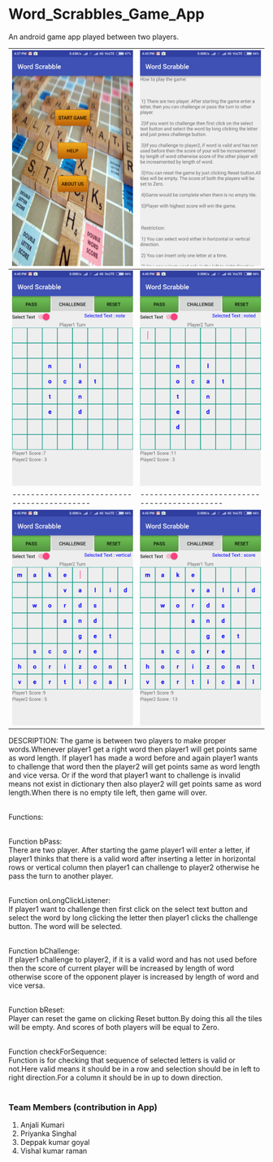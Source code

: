 # Word_Scrabbles_Game_App
An android game app played between two players.

| ![](front.png) | ![](rules.png)  |
|-------------------------------------------|--------------------------------------------|
| ![](img1.png) | ![](img2.png)  |
|-------------------------------------------|--------------------------------------------|
| ![](img3.png) | ![](img4.png)  |
DESCRIPTION: The game is between two players to make proper words.Whenever player1 get a right word then player1 will get points same as word length.
If player1 has made a word before and again player1 wants to challenge that word then the player2 will get points same as word length and vice versa. Or if the 
word that player1 want to challenge is invalid means not exist in dictionary then also player2 will get points same as word length.When there is 
no empty tile left, then game will over.</br></br>


Functions:</br></br>

Function bPass:</br>
There are two player. After starting the game player1 will enter a letter, if player1 thinks that there is a valid word after inserting a letter in 
horizontal rows or vertical column then player1 can challenge to player2 otherwise he pass the turn to another player.</br></br>

Function onLongClickListener:</br>
If player1 want to challenge then first click on the select text button and select the word by long clicking the letter then player1 clicks the challenge button.
The word will be selected.</br></br>

Function bChallenge:</br>
If player1 challenge to player2, if it is a valid word and has not used before then the score of current player will be increased by length of word otherwise 
score of the opponent player is increased by length of word and vice versa.</br></br>

Function bReset:</br>
Player can reset the game on clicking Reset button.By doing this all the tiles will be empty. 
And scores of both players will be equal to Zero.</br></br>

Function checkForSequence:</br>
Function is for checking that sequence of selected letters is valid or not.Here valid means it should be in a row and  selection should be in 
left to right direction.For a column it should be in up to down direction.</br></br>


### Team Members (contribution in App)

1. Anjali Kumari
2. Priyanka Singhal
3. Deppak kumar goyal
4. Vishal kumar raman
